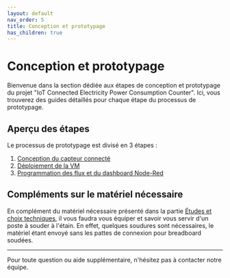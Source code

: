 ```yaml
---
layout: default
nav_order: 5
title: Conception et prototypage
has_children: true
---
```


# Conception et prototypage

Bienvenue dans la section dédiée aux étapes de conception et prototypage du projet "IoT Connected Electricity Power Consumption Counter". Ici, vous trouverez des guides détaillés pour chaque étape du processus de prototypage.

## Aperçu des étapes

Le processus de prototypage est divisé en 3 étapes :

1. [Conception du capteur connecté](conception_capteur_connected.md)
2. [Déploiement de la VM](deploiement_VM.md)
3. [Programmation des flux et du dashboard Node-Red](flux_dashboard_node-red.md)

## Compléments sur le matériel nécessaire

En complément du matériel nécessaire présenté dans la partie [Études et choix techniques](../etudes.md), il vous faudra vous équiper et savoir vous servir d'un poste à souder à l'étain. En effet, quelques soudures sont nécessaires, le matériel étant envoyé sans les pattes de connexion pour breadboard soudées.

---

Pour toute question ou aide supplémentaire, n'hésitez pas à contacter notre équipe.
